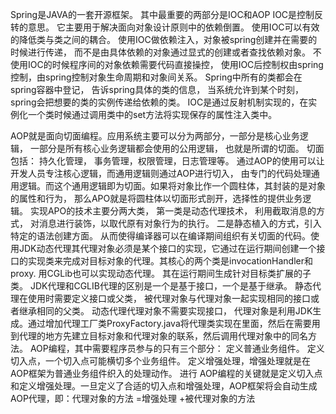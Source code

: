 Spring是JAVA的一套开源框架。 其中最重要的两部分是IOC和AOP
IOC是控制反转的意思。 它主要用于解决面向对象设计原则中的依赖倒置。 使用IOC可以有效的降低类与类之间的耦合。 使用IOC做依赖注入，对象被spring创建并在需要的时候进行传递， 而不是由具体依赖的对象通过显式的创建或者查找依赖对象。 不使用IOC的时候程序间的对象依赖需要代码直接操控， 使用IOC后控制权由spring控制，由spring控制对象生命周期和对象间关系。 Spring中所有的类都会在spring容器中登记， 告诉spring具体的类的信息， 当系统允许到某个时刻， spring会把想要的类的实例传递给依赖的类。
IOC是通过反射机制实现的，在实例化一个类时候通过调用类中的set方法将实现保存的属性注入类中。

AOP就是面向切面编程。应用系统主要可以分为两部分，一部分是核心业务逻辑， 一部分是所有核心业务逻辑都会使用的公用逻辑， 也就是所谓的切面。 切面包括： 持久化管理， 事务管理，权限管理，日志管理等。 通过AOP的使用可以让开发人员专注核心逻辑，而通用逻辑则通过AOP进行切入， 由专门的代码处理通用逻辑。而这个通用逻辑即为切面。如果将对象比作一个圆柱体，其封装的是对象的属性和行为， 那么APO就是将圆柱体以切面形式剖开，选择性的提供业务逻辑。
实现APO的技术主要分两大类， 第一类是动态代理技术， 利用截取消息的方式， 对消息进行装饰，以取代原有对象行为的执行。 二是静态植入的方式，引入特定的语法创建方面。 从而使得编译器可以在编译期间组织有关切面的代码。使用JDK动态代理其代理对象必须是某个接口的实现，它通过在运行期间创建一个接口的实现类来完成对目标对象的代理。其核心的两个类是invocationHandler和proxy. 用CGLib也可以实现动态代理。 其在运行期间生成针对目标类扩展的子类。 JDK代理和CGLIB代理的区别是一个是基于接口，一个是基于继承。
静态代理在使用时需要定义接口或父类， 被代理对象与代理对象一起实现相同的接口或者继承相同的父类。
动态代理代理对象不需要实现接口， 代理对象是利用JDK生成。通过增加代理工厂类ProxyFactory.java将代理类实现在里面，然后在需要用到代理的地方先建立目标对象和代理对象的联系，然后调用代理对象中的同名方法。
 AOP编程，其中需要程序员参与的只有三个部分：
定义普通业务组件。
定义切入点，一个切入点可能横切多个业务组件。
定义增强处理，增强处理就是在AOP框架为普通业务组件织入的处理动作。
进行 AOP编程的关键就是定义切入点和定义增强处理。一旦定义了合适的切入点和增强处理，AOP框架将会自动生成AOP代理，即：代理对象的方法 =增强处理 +被代理对象的方法
